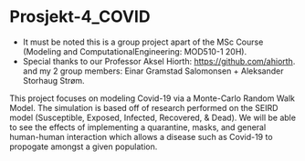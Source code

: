 # Prosjekt-4_COVID

* It must be noted this is a group project apart of the MSc Course (Modeling and ComputationalEngineering: MOD510-1 20H).
* Special thanks to our Professor Aksel Hiorth: https://github.com/ahiorth. and my 2 group members: Einar Gramstad Salomonsen + Aleksander Storhaug Strøm.

This project focuses on modeling Covid-19 via a Monte-Carlo Random Walk Model. The simulation is based off of research performed
on the SEIRD model (Susceptible, Exposed, Infected, Recovered, & Dead). We will be able to see the effects of implementing a 
quarantine, masks, and general human-human interaction which allows a disease such as Covid-19 to propogate amongst a given population.

